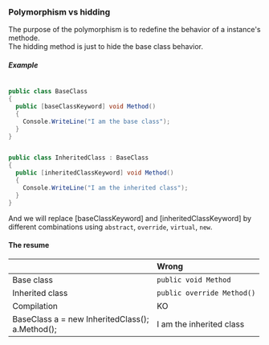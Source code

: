 ### Polymorphism vs hidding

The purpose of the polymorphism is to redefine the behavior of a instance's methode.  
The hidding method is just to hide the base class behavior.

##### Example

```cs 

public class BaseClass
{
  public [baseClassKeyword] void Method()
  {
    Console.WriteLine("I am the base class");
  }
}


public class InheritedClass : BaseClass
{
  public [inheritedClassKeyword] void Method()
  {
    Console.WriteLine("I am the inherited class");
  }
}
```

And we will replace [baseClassKeyword] and [inheritedClassKeyword] by different combinations using ```abstract```,
```override```, ```virtual```, ```new```.

#### The resume

|                                                        | Wrong                         |
|:-------------------------------------------------------|:------------------------------|
| Base class                                             | ```public void Method```      |
| Inherited class                                        | ```public override Method()```|
| Compilation                                            | KO                            |
| BaseClass a = new InheritedClass(); <br/>  a.Method(); | I am the inherited class

